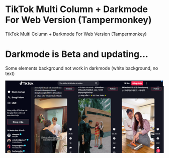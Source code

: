 # TikTok Multi Column + Darkmode For Web Version (Tampermonkey)
TikTok Multi Column + Darkmode For Web Version (Tampermonkey)

# Darkmode is Beta and updating...
Some elements background not work in darkmode (white background, no text)<br/>

![Alt text](/screenshot.png?raw=true "Screenshot")
